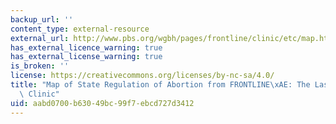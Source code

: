 ```yaml
---
backup_url: ''
content_type: external-resource
external_url: http://www.pbs.org/wgbh/pages/frontline/clinic/etc/map.html
has_external_licence_warning: true
has_external_license_warning: true
is_broken: ''
license: https://creativecommons.org/licenses/by-nc-sa/4.0/
title: "Map of State Regulation of Abortion from FRONTLINE\xAE: The Last Abortion\
  \ Clinic"
uid: aabd0700-b630-49bc-99f7-ebcd727d3412
---
```

